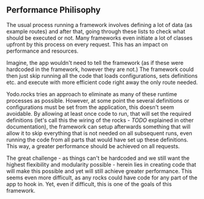 Performance Philisophy
---------
The usual process running a framework involves defining a lot of data (as example routes)
and after that, going through these lists to check what should be executed or not. Many frameworks even initiate
a lot of classes upfront by this process on every request. This has an impact on performance and resources.

Imagine, the app wouldn't need to tell the framework (as if these were hardcoded in the framework, however they are not.)
The framework could then just skip running all the code that loads configurations, sets definitions etc. and execute
with more efficient code right away the only route needed.

Yodo.rocks tries an approach to eliminate as many of these runtime processes as possible. However, at some point
the several definitions or configurations must be set from the application, this doesn't seem avoidable. By allowing
at least once code to run, that will set the required definitions (let's call this the wiring of the rocks -
*TODO* explained in other documentation), the framework can setup afterwards something that will allow it to skip
everything that is not needed on all subsequent runs, even running the code from all parts that would have set up these
definitions. This way, a greater performance should be achieved on all requests.

The great challenge - as things can't be hardcoded and we still want the highest flexibility and modularity
possible - herein lies in creating code that will make this possible and yet will still achieve greater performance.
This seems even more difficult, as any rocks could have code for any part of the app to hook in. Yet, even if difficult,
this is one of the goals of this framework.
